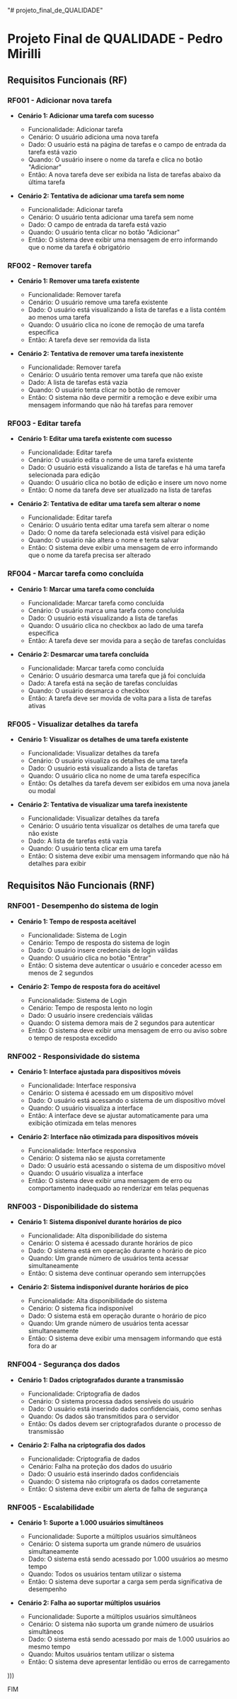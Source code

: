"# projeto_final_de_QUALIDADE" 


# Projeto Final de QUALIDADE - Pedro Mirilli



## Requisitos Funcionais (RF)

### RF001 - Adicionar nova tarefa

- **Cenário 1: Adicionar uma tarefa com sucesso**
  - Funcionalidade: Adicionar tarefa
  - Cenário: O usuário adiciona uma nova tarefa
  - Dado: O usuário está na página de tarefas e o campo de entrada da tarefa está vazio
  - Quando: O usuário insere o nome da tarefa e clica no botão "Adicionar"
  - Então: A nova tarefa deve ser exibida na lista de tarefas abaixo da última tarefa

- **Cenário 2: Tentativa de adicionar uma tarefa sem nome**
  - Funcionalidade: Adicionar tarefa
  - Cenário: O usuário tenta adicionar uma tarefa sem nome
  - Dado: O campo de entrada da tarefa está vazio
  - Quando: O usuário tenta clicar no botão "Adicionar"
  - Então: O sistema deve exibir uma mensagem de erro informando que o nome da tarefa é obrigatório

### RF002 - Remover tarefa

- **Cenário 1: Remover uma tarefa existente**
  - Funcionalidade: Remover tarefa
  - Cenário: O usuário remove uma tarefa existente
  - Dado: O usuário está visualizando a lista de tarefas e a lista contém ao menos uma tarefa
  - Quando: O usuário clica no ícone de remoção de uma tarefa específica
  - Então: A tarefa deve ser removida da lista

- **Cenário 2: Tentativa de remover uma tarefa inexistente**
  - Funcionalidade: Remover tarefa
  - Cenário: O usuário tenta remover uma tarefa que não existe
  - Dado: A lista de tarefas está vazia
  - Quando: O usuário tenta clicar no botão de remover
  - Então: O sistema não deve permitir a remoção e deve exibir uma mensagem informando que não há tarefas para remover

### RF003 - Editar tarefa

- **Cenário 1: Editar uma tarefa existente com sucesso**
  - Funcionalidade: Editar tarefa
  - Cenário: O usuário edita o nome de uma tarefa existente
  - Dado: O usuário está visualizando a lista de tarefas e há uma tarefa selecionada para edição
  - Quando: O usuário clica no botão de edição e insere um novo nome
  - Então: O nome da tarefa deve ser atualizado na lista de tarefas

- **Cenário 2: Tentativa de editar uma tarefa sem alterar o nome**
  - Funcionalidade: Editar tarefa
  - Cenário: O usuário tenta editar uma tarefa sem alterar o nome
  - Dado: O nome da tarefa selecionada está visível para edição
  - Quando: O usuário não altera o nome e tenta salvar
  - Então: O sistema deve exibir uma mensagem de erro informando que o nome da tarefa precisa ser alterado

### RF004 - Marcar tarefa como concluída

- **Cenário 1: Marcar uma tarefa como concluída**
  - Funcionalidade: Marcar tarefa como concluída
  - Cenário: O usuário marca uma tarefa como concluída
  - Dado: O usuário está visualizando a lista de tarefas
  - Quando: O usuário clica no checkbox ao lado de uma tarefa específica
  - Então: A tarefa deve ser movida para a seção de tarefas concluídas

- **Cenário 2: Desmarcar uma tarefa concluída**
  - Funcionalidade: Marcar tarefa como concluída
  - Cenário: O usuário desmarca uma tarefa que já foi concluída
  - Dado: A tarefa está na seção de tarefas concluídas
  - Quando: O usuário desmarca o checkbox
  - Então: A tarefa deve ser movida de volta para a lista de tarefas ativas

### RF005 - Visualizar detalhes da tarefa

- **Cenário 1: Visualizar os detalhes de uma tarefa existente**
  - Funcionalidade: Visualizar detalhes da tarefa
  - Cenário: O usuário visualiza os detalhes de uma tarefa
  - Dado: O usuário está visualizando a lista de tarefas
  - Quando: O usuário clica no nome de uma tarefa específica
  - Então: Os detalhes da tarefa devem ser exibidos em uma nova janela ou modal

- **Cenário 2: Tentativa de visualizar uma tarefa inexistente**
  - Funcionalidade: Visualizar detalhes da tarefa
  - Cenário: O usuário tenta visualizar os detalhes de uma tarefa que não existe
  - Dado: A lista de tarefas está vazia
  - Quando: O usuário tenta clicar em uma tarefa
  - Então: O sistema deve exibir uma mensagem informando que não há detalhes para exibir




## Requisitos Não Funcionais (RNF)



### RNF001 - Desempenho do sistema de login

- **Cenário 1: Tempo de resposta aceitável**
  - Funcionalidade: Sistema de Login
  - Cenário: Tempo de resposta do sistema de login
  - Dado: O usuário insere credenciais de login válidas
  - Quando: O usuário clica no botão "Entrar"
  - Então: O sistema deve autenticar o usuário e conceder acesso em menos de 2 segundos

- **Cenário 2: Tempo de resposta fora do aceitável**
  - Funcionalidade: Sistema de Login
  - Cenário: Tempo de resposta lento no login
  - Dado: O usuário insere credenciais válidas
  - Quando: O sistema demora mais de 2 segundos para autenticar
  - Então: O sistema deve exibir uma mensagem de erro ou aviso sobre o tempo de resposta excedido

### RNF002 - Responsividade do sistema

- **Cenário 1: Interface ajustada para dispositivos móveis**
  - Funcionalidade: Interface responsiva
  - Cenário: O sistema é acessado em um dispositivo móvel
  - Dado: O usuário está acessando o sistema de um dispositivo móvel
  - Quando: O usuário visualiza a interface
  - Então: A interface deve se ajustar automaticamente para uma exibição otimizada em telas menores

- **Cenário 2: Interface não otimizada para dispositivos móveis**
  - Funcionalidade: Interface responsiva
  - Cenário: O sistema não se ajusta corretamente
  - Dado: O usuário está acessando o sistema de um dispositivo móvel
  - Quando: O usuário visualiza a interface
  - Então: O sistema deve exibir uma mensagem de erro ou comportamento inadequado ao renderizar em telas pequenas

### RNF003 - Disponibilidade do sistema

- **Cenário 1: Sistema disponível durante horários de pico**
  - Funcionalidade: Alta disponibilidade do sistema
  - Cenário: O sistema é acessado durante horários de pico
  - Dado: O sistema está em operação durante o horário de pico
  - Quando: Um grande número de usuários tenta acessar simultaneamente
  - Então: O sistema deve continuar operando sem interrupções

- **Cenário 2: Sistema indisponível durante horários de pico**
  - Funcionalidade: Alta disponibilidade do sistema
  - Cenário: O sistema fica indisponível
  - Dado: O sistema está em operação durante o horário de pico
  - Quando: Um grande número de usuários tenta acessar simultaneamente
  - Então: O sistema deve exibir uma mensagem informando que está fora do ar

### RNF004 - Segurança dos dados

- **Cenário 1: Dados criptografados durante a transmissão**
  - Funcionalidade: Criptografia de dados
  - Cenário: O sistema processa dados sensíveis do usuário
  - Dado: O usuário está inserindo dados confidenciais, como senhas
  - Quando: Os dados são transmitidos para o servidor
  - Então: Os dados devem ser criptografados durante o processo de transmissão

- **Cenário 2: Falha na criptografia dos dados**
  - Funcionalidade: Criptografia de dados
  - Cenário: Falha na proteção dos dados do usuário
  - Dado: O usuário está inserindo dados confidenciais
  - Quando: O sistema não criptografa os dados corretamente
  - Então: O sistema deve exibir um alerta de falha de segurança

### RNF005 - Escalabilidade

- **Cenário 1: Suporte a 1.000 usuários simultâneos**
  - Funcionalidade: Suporte a múltiplos usuários simultâneos
  - Cenário: O sistema suporta um grande número de usuários simultaneamente
  - Dado: O sistema está sendo acessado por 1.000 usuários ao mesmo tempo
  - Quando: Todos os usuários tentam utilizar o sistema
  - Então: O sistema deve suportar a carga sem perda significativa de desempenho

- **Cenário 2: Falha ao suportar múltiplos usuários**
  - Funcionalidade: Suporte a múltiplos usuários simultâneos
  - Cenário: O sistema não suporta um grande número de usuários simultâneos
  - Dado: O sistema está sendo acessado por mais de 1.000 usuários ao mesmo tempo
  - Quando: Muitos usuários tentam utilizar o sistema
  - Então: O sistema deve apresentar lentidão ou erros de carregamento



)))

FIM